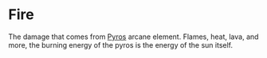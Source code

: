 # Fire

The damage that comes from [Pyros](../../../Magic/Spells/Spell%20Domains/Fire.md) arcane element. Flames, heat, lava, and more, the burning energy of the pyros is the energy of the sun itself.
